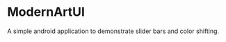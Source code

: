 ModernArtUI
===========

A simple android application to demonstrate slider bars and color shifting.
